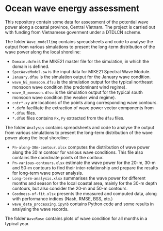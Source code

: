 # Ocean wave energy assessment 

This repository contain some data for assessment of the potential wave power along a coastal province, Central Vietnam. The project is carried out with funding from Vietnamese goverment under a DTDLCN scheme.

The folder `Wave_modelling` contains spreadsheets and code to analyse the output from various simulations to present the long-term distribution of the wave power along the local shoreline:
* `Domain.dxfm` is the MIKE21 master file for the simulation, in which the domain is defined.
* `SpecWaveModel.sw` is the input data for MIKE21 Spectral Wave Module.
* `January.dfsu` is the simulation output for the January wave condition.
* `wave_NE_monsoon.dfsu` is the simulation output for the typical northeast monsoon wave condition (the predominant wind regime).
* `wave_S_monsoon.dfsu` is the simulation output for the typical south monsoon wave condition (the weaker wind regime).
* `cntr*.xy` are locations of the points along corresponding wave contours.
* `*.dxfm` facilitate the extraction of wave power vector components from `*.dfsu` files.
* `*.dfs0` files contains `Px`, `Py` extracted from the `dfsu` files.

The folder `Analysis` contains spreadsheets and code to analyse the output from various simulations to present the long-term distribution of the wave power along the local shoreline:
* `Pn-along-30m-contour.xlsx` computes the distribution of wave power along the 30 m contour for various wave conditions. This file also contains the coordinate points of the contour. 
* `Pn-various-contours.xlsx` estimate the wave power for the 20-m, 30-m and 50-m contours to find their inter-relationship and prepare the results for long-term wave power analysis.
* `Long-term-analysis.xlsx` summarises the wave power for different months and season for the local coastal area, mainly for the 30-m depth contours, but also consider the 20-m and 50-m contours. 
* `Goodness-of-fit.xlsx` presents the measured and computed data, along with performance indices (Nash, RMSE, BSS, etc.)
* `wave_data_processing.ipynb` contains Python code and some results in analysing the wave records.

The folder `WaveRose` contains plots of wave condition for all months in a typical year.
